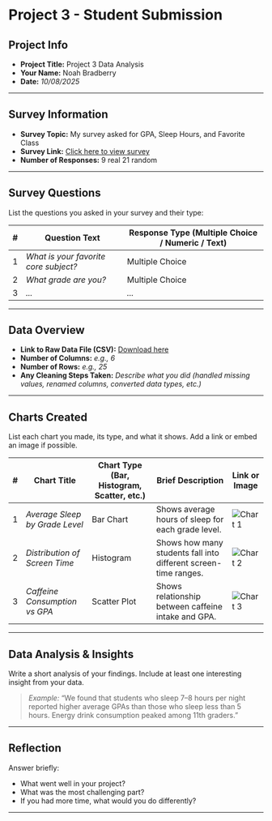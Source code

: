 # Project 3 -  Student Submission

## Project Info
- **Project Title:** Project 3 Data Analysis
- **Your Name:** Noah Bradberry
- **Date:** _10/08/2025_

---

## Survey Information
- **Survey Topic:** My survey asked for GPA, Sleep Hours, and Favorite Class
- **Survey Link:** [Click here to view survey]([https://docs.google.com/forms/d/e/1FAIpQLScNJC2O7DINttYW52m4vbM3QSuKDYMT7IozAZTWKIOwHtZegA/viewform?usp=header])
- **Number of Responses:** 9 real 21 random

---

## Survey Questions
List the questions you asked in your survey and their type:

| # | Question Text | Response Type (Multiple Choice / Numeric / Text) |
|---|---------------|-------------------------------------------------|
| 1 | _What is your favorite core subject?_ | Multiple Choice |
| 2 | _What grade are you?_ | Multiple Choice |
| 3 | _..._ | _..._ |

---

## Data Overview
- **Link to Raw Data File (CSV):** [Download here](./data.csv)
- **Number of Columns:** _e.g., 6_
- **Number of Rows:** _e.g., 25_
- **Any Cleaning Steps Taken:** _Describe what you did (handled missing values, renamed columns, converted data types, etc.)_

---

## Charts Created
List each chart you made, its type, and what it shows. Add a link or embed an image if possible.

| # | Chart Title | Chart Type (Bar, Histogram, Scatter, etc.) | Brief Description | Link or Image |
|---|-------------|-------------------------------------------|-------------------|---------------|
| 1 | _Average Sleep by Grade Level_ | Bar Chart | Shows average hours of sleep for each grade level. | ![Chart 1](chart1.png) |
| 2 | _Distribution of Screen Time_ | Histogram | Shows how many students fall into different screen-time ranges. | ![Chart 2](chart2.png) |
| 3 | _Caffeine Consumption vs GPA_ | Scatter Plot | Shows relationship between caffeine intake and GPA. | ![Chart 3](chart3.png) |

---

## Data Analysis & Insights
Write a short analysis of your findings. Include at least one interesting insight from your data.

> _Example:_ “We found that students who sleep 7–8 hours per night reported higher average GPAs than those who sleep less than 5 hours. Energy drink consumption peaked among 11th graders.”

---

## Reflection
Answer briefly:
- What went well in your project?
- What was the most challenging part?
- If you had more time, what would you do differently?

---
